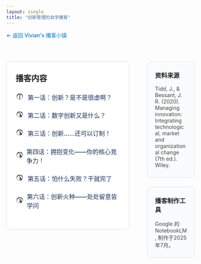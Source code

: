 ```yaml
---
layout: single
title: "创新管理的自学播客"
---
```


<div style="margin-bottom: 2em;">
  <a href="/podcasts/" style="color: #007acc; text-decoration: none; font-weight: 500;">← 返回 Vivian's 播客小镇</a>
</div>

<div style="display: flex; flex-direction: row; width: 100%; min-height: 500px; box-sizing: border-box;">
  <!-- 左侧目录（黑白灰色块包裹） -->
  <div style="width: 70%; min-width: 260px; padding: 32px 24px 32px 0; box-sizing: border-box; display: flex; flex-direction: column; justify-content: flex-start;">
    <div style="background: #fff; border: 1px solid #e0e0e0; border-radius: 10px; padding: 28px 24px;">
      <h2 style="margin-top:0; margin-bottom: 1.2em; color: #222;">播客内容</h2>
      <ul style="list-style: none; padding: 0; font-size: 1.15em; margin: 0;">
        <li style="margin-bottom: 1.5em; display: flex; align-items: center;">
          <span style="display:inline-block; width: 1.5em; height: 1.5em; margin-right: 0.5em; vertical-align: middle;">
            <svg viewBox="0 0 24 24" fill="#222" width="1.3em" height="1.3em" style="display:block;"><path d="M12 3v18c-4.97 0-9-4.03-9-9s4.03-9 9-9zm1 0c4.97 0 9 4.03 9 9s-4.03 9-9 9V3zm-1 2.18C7.16 5.7 4 9.13 4 13c0 3.87 3.16 7.3 7 7.82V5.18zm2 0v15.64c3.84-.52 7-3.95 7-7.82 0-3.87-3.16-7.3-7-7.82z"></path></svg>
          </span>
          <a href="/podcasts/innovation_ep1" class="podcast-link">第一话：创新？是不是很虚啊？</a>
        </li>
        <li style="margin-bottom: 1.5em; display: flex; align-items: center;">
          <span style="display:inline-block; width: 1.5em; height: 1.5em; margin-right: 0.5em; vertical-align: middle;">
            <svg viewBox="0 0 24 24" fill="#222" width="1.3em" height="1.3em" style="display:block;"><path d="M12 3v18c-4.97 0-9-4.03-9-9s4.03-9 9-9zm1 0c4.97 0 9 4.03 9 9s-4.03 9-9-9V3zm-1 2.18C7.16 5.7 4 9.13 4 13c0 3.87 3.16 7.3 7 7.82V5.18zm2 0v15.64c3.84-.52 7-3.95 7-7.82 0-3.87-3.16-7.3-7-7.82z"></path></svg>
          </span>
          <a href="/podcasts/innovation_ep2" class="podcast-link">第二话：数字创新又是什么？</a>
        </li>
        <li style="margin-bottom: 1.5em; display: flex; align-items: center;">
          <span style="display:inline-block; width: 1.5em; height: 1.5em; margin-right: 0.5em; vertical-align: middle;">
            <svg viewBox="0 0 24 24" fill="#222" width="1.3em" height="1.3em" style="display:block;"><path d="M12 3v18c-4.97 0-9-4.03-9-9s4.03-9 9-9zm1 0c4.97 0 9 4.03 9 9s-4.03 9-9-9V3zm-1 2.18C7.16 5.7 4 9.13 4 13c0 3.87 3.16 7.3 7 7.82V5.18zm2 0v15.64c3.84-.52 7-3.95 7-7.82 0-3.87-3.16-7.3-7-7.82z"></path></svg>
          </span>
          <a href="/podcasts/innovation_ep3" class="podcast-link">第三话：创新……还可以订制！</a>
        </li>
        <li style="margin-bottom: 1.5em; display: flex; align-items: center;">
          <span style="display:inline-block; width: 1.5em; height: 1.5em; margin-right: 0.5em; vertical-align: middle;">
            <svg viewBox="0 0 24 24" fill="#222" width="1.3em" height="1.3em" style="display:block;"><path d="M12 3v18c-4.97 0-9-4.03-9-9s4.03-9 9-9zm1 0c4.97 0 9 4.03 9 9s-4.03 9-9-9V3zm-1 2.18C7.16 5.7 4 9.13 4 13c0 3.87 3.16 7.3 7 7.82V5.18zm2 0v15.64c3.84-.52 7-3.95 7-7.82 0-3.87-3.16-7.3-7-7.82z"></path></svg>
          </span>
          <a href="/podcasts/innovation_ep4" class="podcast-link">第四话：拥抱变化——你的核心竞争力！</a>
        </li>
        <li style="margin-bottom: 1.5em; display: flex; align-items: center;">
          <span style="display:inline-block; width: 1.5em; height: 1.5em; margin-right: 0.5em; vertical-align: middle;">
            <svg viewBox="0 0 24 24" fill="#222" width="1.3em" height="1.3em" style="display:block;"><path d="M12 3v18c-4.97 0-9-4.03-9-9s4.03-9 9-9zm1 0c4.97 0 9 4.03 9 9s-4.03 9-9-9V3zm-1 2.18C7.16 5.7 4 9.13 4 13c0 3.87 3.16 7.3 7 7.82V5.18zm2 0v15.64c3.84-.52 7-3.95 7-7.82 0-3.87-3.16-7.3-7-7.82z"></path></svg>
          </span>
          <a href="/podcasts/innovation_ep5" class="podcast-link">第五话：怕什么失败？干就完了</a>
        </li>
        <li style="margin-bottom: 1.5em; display: flex; align-items: center;">
          <span style="display:inline-block; width: 1.5em; height: 1.5em; margin-right: 0.5em; vertical-align: middle;">
            <svg viewBox="0 0 24 24" fill="#222" width="1.3em" height="1.3em" style="display:block;"><path d="M12 3v18c-4.97 0-9-4.03-9-9s4.03-9 9-9zm1 0c4.97 0 9 4.03 9 9s-4.03 9-9-9V3zm-1 2.18C7.16 5.7 4 9.13 4 13c0 3.87 3.16 7.3 7 7.82V5.18zm2 0v15.64c3.84-.52 7-3.95 7-7.82 0-3.87-3.16-7.3-7-7.82z"></path></svg>
          </span>
          <a href="/podcasts/innovation_ep6" class="podcast-link">第六话：创新火种——处处留意皆学问</a>
        </li>
      </ul>
    </div>
  </div>
  <!-- 右侧三色块区块 -->
  <div style="width: 30%; display: flex; flex-direction: column; gap: 24px; padding: 32px 0 32px 24px; box-sizing: border-box;">
    <div style="background: #fafbfc; border: 1px solid #e0e0e0; border-radius: 10px; padding: 24px 20px;">
      <h3 style="margin-top:0; color: #222;">资料来源</h3>
      <div style="color: #444;"> Tidd, J., & Bessant, J. R. (2020). Managing innovation: Integrating technological, market and organizational change (7th ed.). Wiley. </div>
    </div>
    <div style="background: #fafbfc; border: 1px solid #e0e0e0; border-radius: 10px; padding: 24px 20px;">
      <h3 style="margin-top:0; color: #222;">播客制作工具</h3>
      <div style="color: #444;"> Google 的 NotebookLM, 制作于2025年7月。</div>
    </div>
  </div>
</div>

<style>
.podcast-link {
  color: #1a355e;
  text-decoration: none;
  font-weight: 500;
  transition: color 0.2s, text-decoration 0.2s;
}
.podcast-link:hover {
  color: #0d2340;
  text-decoration: underline;
}
</style>


